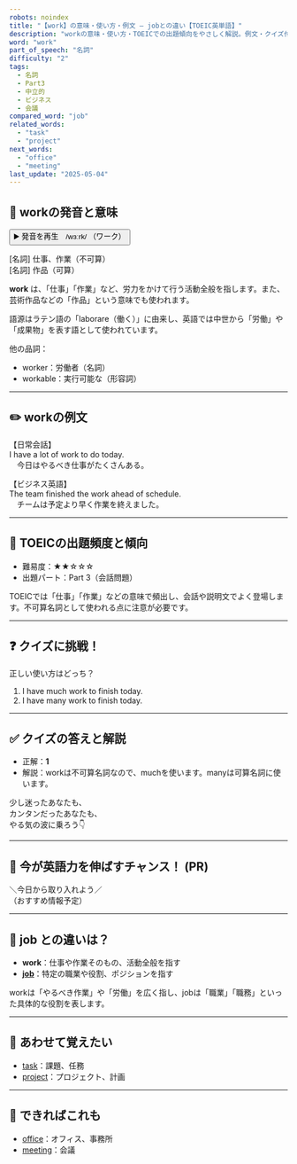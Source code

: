 ```yaml
---
robots: noindex
title: "【work】の意味・使い方・例文 ― jobとの違い【TOEIC英単語】"
description: "workの意味・使い方・TOEICでの出題傾向をやさしく解説。例文・クイズ付きでjobとの違いもわかりやすく学べます。"
word: "work"
part_of_speech: "名詞"
difficulty: "2"
tags:
  - 名詞
  - Part3
  - 中立的
  - ビジネス
  - 会議
compared_word: "job"
related_words:
  - "task"
  - "project"
next_words:
  - "office"
  - "meeting"
last_update: "2025-05-04"
---
```


## 🔰 workの発音と意味

<button class="play-audio" onclick="playTTS('work')">
  <span class="play-audio-main">
    ▶️ 発音を再生　/wɜːrk/
  </span>
  <span class="play-audio-sub">
    （ワーク）
  </span>
</button>

[名詞] 仕事、作業（不可算）  
[名詞] 作品（可算）

**work** は、「仕事」「作業」など、労力をかけて行う活動全般を指します。また、芸術作品などの「作品」という意味でも使われます。

語源はラテン語の「laborare（働く）」に由来し、英語では中世から「労働」や「成果物」を表す語として使われています。

他の品詞：  
- worker：労働者（名詞）
- workable：実行可能な（形容詞）

---

## ✏️ workの例文

【日常会話】  
I have a lot of work to do today.  
　今日はやるべき仕事がたくさんある。

【ビジネス英語】  
The team finished the work ahead of schedule.  
　チームは予定より早く作業を終えました。

---

## 🎯 TOEICの出題頻度と傾向

- 難易度：★★☆☆☆
- 出題パート：Part 3（会話問題）

TOEICでは「仕事」「作業」などの意味で頻出し、会話や説明文でよく登場します。不可算名詞として使われる点に注意が必要です。

---

## ❓ クイズに挑戦！

正しい使い方はどっち？

1. I have much work to finish today.  
2. I have many work to finish today.

---

## ✅ クイズの答えと解説

- 正解：**1**
- 解説：workは不可算名詞なので、muchを使います。manyは可算名詞に使います。

少し迷ったあなたも、  
カンタンだったあなたも、  
やる気の波に乗ろう👇️

---

## 🚀 今が英語力を伸ばすチャンス！ (PR)

<div class="info-center">
＼今日から取り入れよう／<br>  
（おすすめ情報予定）
</div>

---

## 🤔  job との違いは？

- **work**：仕事や作業そのもの、活動全般を指す
- **[job](/word/job/)**：特定の職業や役割、ポジションを指す

workは「やるべき作業」や「労働」を広く指し、jobは「職業」「職務」といった具体的な役割を表します。

---

## 🧩 あわせて覚えたい

- [task](/word/task/)：課題、任務
- [project](/word/project/)：プロジェクト、計画

---

## 📖 できればこれも

- [office](/word/office/)：オフィス、事務所
- [meeting](/word/meeting/)：会議

<!-- cvid: aid37_bid21 -->
